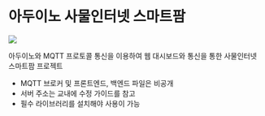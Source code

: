 # 아두이노 사물인터넷 스마트팜

<img src="https://img.shields.io/badge/arduino-00979D?style=flat-square&logo=arduino&logoColor=white"/>

아두이노와 MQTT 프로토콜 통신을 이용하여 웹 대시보드와 통신을 통한
사물인터넷 스마트팜 프로젝트

- MQTT 브로커 및 프론트엔드, 백엔드 파일은 비공개
- 서버 주소는 교내에 수정 가이드를 참고
- 필수 라이브러리를 설치해야 사용이 가능
